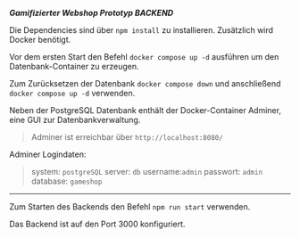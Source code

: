 ***Gamifizierter Webshop Prototyp BACKEND***

Die Dependencies sind über `npm install` zu installieren.
Zusätzlich wird Docker benötigt.

Vor dem ersten Start den Befehl `docker compose up -d` ausführen um den Datenbank-Container zu erzeugen.

Zum Zurücksetzen der Datenbank `docker compose down` und anschließend `docker compose up -d` verwenden.

Neben der PostgreSQL Datenbank enthält der Docker-Container Adminer, eine GUI zur Datenbankverwaltung.

>Adminer ist erreichbar über `http://localhost:8080/`

Adminer Logindaten:
>system: `postgreSQL`
server: `db`
username:`admin`
passwort: `admin`
database: `gameshop`

---
Zum Starten des Backends den Befehl `npm run start` verwenden.

Das Backend ist auf den Port 3000 konfiguriert.
